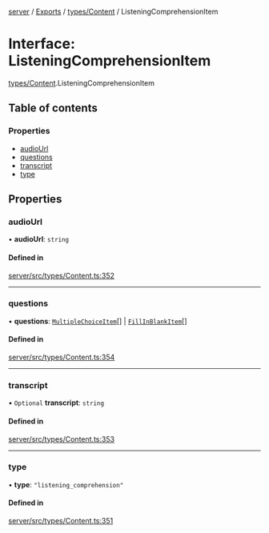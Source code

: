 [server](../README.md) / [Exports](../modules.md) / [types/Content](../modules/types_Content.md) / ListeningComprehensionItem

# Interface: ListeningComprehensionItem

[types/Content](../modules/types_Content.md).ListeningComprehensionItem

## Table of contents

### Properties

- [audioUrl](types_Content.ListeningComprehensionItem.md#audiourl)
- [questions](types_Content.ListeningComprehensionItem.md#questions)
- [transcript](types_Content.ListeningComprehensionItem.md#transcript)
- [type](types_Content.ListeningComprehensionItem.md#type)

## Properties

### audioUrl

• **audioUrl**: `string`

#### Defined in

[server/src/types/Content.ts:352](https://github.com/niklas-joh/french-learning-platform/blob/df287cd90d2fc20ebbe1da4bb7d2c97b195a5de7/server/src/types/Content.ts#L352)

___

### questions

• **questions**: [`MultipleChoiceItem`](types_Content.MultipleChoiceItem.md)[] \| [`FillInBlankItem`](types_Content.FillInBlankItem.md)[]

#### Defined in

[server/src/types/Content.ts:354](https://github.com/niklas-joh/french-learning-platform/blob/df287cd90d2fc20ebbe1da4bb7d2c97b195a5de7/server/src/types/Content.ts#L354)

___

### transcript

• `Optional` **transcript**: `string`

#### Defined in

[server/src/types/Content.ts:353](https://github.com/niklas-joh/french-learning-platform/blob/df287cd90d2fc20ebbe1da4bb7d2c97b195a5de7/server/src/types/Content.ts#L353)

___

### type

• **type**: ``"listening_comprehension"``

#### Defined in

[server/src/types/Content.ts:351](https://github.com/niklas-joh/french-learning-platform/blob/df287cd90d2fc20ebbe1da4bb7d2c97b195a5de7/server/src/types/Content.ts#L351)
